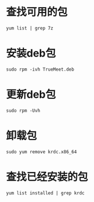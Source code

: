 # 查找可用的包
```
yum list | grep 7z
```

# 安装deb包
```
sudo rpm -ivh TrueMeet.deb
```

# 更新deb包
```
sudo rpm -Uvh
```

# 卸载包
```
sudo yum remove krdc.x86_64
```

# 查找已经安装的包
```
yum list installed | grep krdc
```